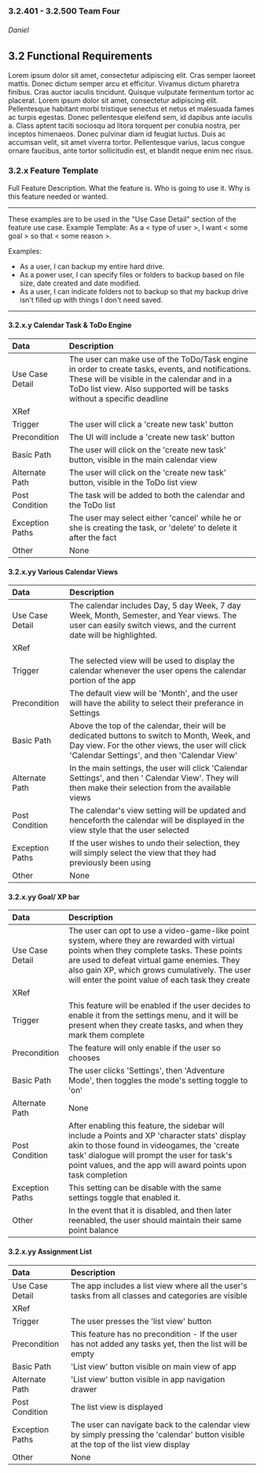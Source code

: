 ### 3.2.401 - 3.2.500 Team Four
###### Daniel

## 3.2 Functional Requirements

Lorem ipsum dolor sit amet, consectetur adipiscing elit. Cras semper laoreet mattis. Donec dictum semper arcu et efficitur. Vivamus dictum pharetra finibus. Cras auctor iaculis tincidunt. Quisque vulputate fermentum tortor ac placerat. Lorem ipsum dolor sit amet, consectetur adipiscing elit. Pellentesque habitant morbi tristique senectus et netus et malesuada fames ac turpis egestas. Donec pellentesque eleifend sem, id dapibus ante iaculis a. Class aptent taciti sociosqu ad litora torquent per conubia nostra, per inceptos himenaeos. Donec pulvinar diam id feugiat luctus. Duis ac accumsan velit, sit amet viverra tortor. Pellentesque varius, lacus congue ornare faucibus, ante tortor sollicitudin est, et blandit neque enim nec risus. 

### 3.2.x Feature Template

Full Feature Description. What the feature is. Who is going to use it. Why is this feature needed or wanted.


*************************
These examples are to be used in the "Use Case Detail" section of the feature use case.
Example Template: As a < type of user >, I want < some goal > so that < some reason >.

Examples:
 - As a user, I can backup my entire hard drive.
 - As a power user, I can specify files or folders to backup based on file size, date created and date modified.
 - As a user, I can indicate folders not to backup so that my backup drive isn't filled up with things I don't need saved.
*************************


#### 3.2.x.y Calendar Task & ToDo Engine 

| Data            | Description                                                                                                                                                                                                                |
| :-------------- | :--------------                                                                                                                                                                                                            |
| Use Case Detail | The user can make use of the ToDo/Task engine in order to create tasks, events, and notifications. These will be visible in the calendar and in a ToDo list view. Also supported will be tasks without a specific deadline |
| XRef            |                                                                                                                                                                                                                            |
| Trigger         | The user will click a 'create new task' button                                                                                                                                                                             |
| Precondition    | The UI will include a 'create new task' button                                                                                                                                                                             |
| Basic Path      | The user will click on the 'create new task' button, visible in the main calendar view                                                                                                                                     |
| Alternate Path  | The user will click on the 'create new task' button, visible in the ToDo list view                                                                                                                                         |
| Post Condition  | The task will be added to both the calendar and the ToDo list                                                                                                                                                              |
| Exception Paths | The user may select either 'cancel' while he or she is creating the task, or 'delete' to delete it after the fact                                                                                                          |
| Other           | None                                                                                                                                                                                                                       |


#### 3.2.x.yy Various Calendar Views

| Data            | Description                                                                                                                                                                                    |
| :-------------- | :--------------                                                                                                                                                                                |
| Use Case Detail | The calendar includes Day, 5 day Week, 7 day Week, Month, Semester, and Year views. The user can easily switch views, and the current date will be highlighted.                                |
| XRef            |                                                                                                                                                                                                |
| Trigger         | The selected view will be used to display the calendar whenever the user opens the calendar portion of the app                                                                                 |
| Precondition    | The default view will be 'Month', and the user will have the ability to select their preferance in Settings                                                                                    |
| Basic Path      | Above the top of the calendar, their will be dedicated buttons to switch to Month, Week, and Day view.  For the other views, the user will click 'Calendar Settings', and then 'Calendar View' |
| Alternate Path  | In the main settings, the user will click 'Calendar Settings', and then ' Calendar View'.  They will then make their selection from the available views                                        |
| Post Condition  | The calendar's view setting will be updated and henceforth the calendar will be displayed in the view style that the user selected                                                             |
| Exception Paths | If the user wishes to undo their selection, they will simply select the view that they had previously been using                                                                               |
| Other           | None                                                                                                                                                                                           |


#### 3.2.x.yy Goal/ XP bar

| Data            | Description                                                                                                                                                                                                                                                                                     |
| :-------------- | :--------------                                                                                                                                                                                                                                                                                 |
| Use Case Detail | The user can opt to use a video-game-like point system, where they are rewarded with virtual points when they complete tasks.  These points are used to defeat virtual game enemies.  They also gain XP, which grows cumulatively. The user will enter the point value of each task they create |
| XRef            |                                                                                                                                                                                                                                                                                                 |
| Trigger         | This feature will be enabled if the user decides to enable it from the settings menu, and it will be present when they create tasks, and when they mark them complete                                                                                                                           |
| Precondition    | The feature will only enable if the user so chooses                                                                                                                                                                                                                                             |
| Basic Path      | The user clicks 'Settings', then 'Adventure Mode', then toggles the mode's setting toggle to 'on'                                                                                                                                                                                               |
| Alternate Path  | None                                                                                                                                                                                                                                                                                            |
| Post Condition  | After enabling this feature, the sidebar will include a Points and XP 'character stats' display akin to those found in videogames, the 'create task' dialogue will prompt the user for task's point values, and the app will award points upon task completion                                  |
| Exception Paths | This setting can be disable with the same settings toggle that enabled it.                                                                                                                                                                                                                      |
| Other           | In the event that it is disabled, and then later reenabled, the user should maintain their same point balance                                                                                                                                                                                   |



#### 3.2.x.yy Assignment List

| Data            | Description                                                                                                                          |
| :-------------- | :--------------                                                                                                                      |
| Use Case Detail | The app includes a list view where all the user's tasks from all classes and categories are visible                                  |
| XRef            |                                                                                                                                      |
| Trigger         | The user presses the 'list view' button                                                                                              |
| Precondition    | This feature has no precondition - If the user has not added any tasks yet, then the list will be empty                              |
| Basic Path      | 'List view' button visible on main view of app                                                                                       |
| Alternate Path  | 'List view' button visible in app navigation drawer                                                                                  |
| Post Condition  | The list view is displayed                                                                                                           |
| Exception Paths | The user can navigate back to the calendar view by simply pressing the 'calendar' button visible at the top of the list view display |
| Other           | None                                                                                                                                 |

